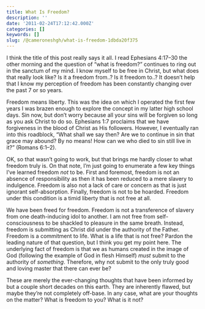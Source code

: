 ```yaml
---
title: What Is Freedom?
description: ''
date: '2011-02-24T17:12:42.000Z'
categories: []
keywords: []
slug: /@cameroneshgh/what-is-freedom-1dbda20f375
---
```


I think the title of this post really says it all. I read Ephesians 4:17–30 the other morning and the question of “what is freedom?” continues to ring out in the sanctum of my mind. I know myself to be free in Christ, but what does that really look like? Is it a freedom from..? Is it freedom to..? It doesn’t help that I know my perception of freedom has been constantly changing over the past 7 or so years.

Freedom means liberty. This was the idea on which I operated the first few years I was brazen enough to explore the concept in my latter high school days. Sin now, but don’t worry because all your sins will be forgiven so long as you ask Christ to do so. Ephesians 1:7 proclaims that we have forgiveness in the blood of Christ as His followers. However, I eventually ran into this roadblock, “What shall we say then? Are we to continue in sin that grace may abound? By no means! How can we who died to sin still live in it?” (Romans 6:1–2).

OK, so that wasn’t going to work, but that brings me hardly closer to what freedom truly is. On that note, I’m just going to enumerate a few key things I’ve learned freedom _not_ to be. First and foremost, freedom is not an absence of responsibility as then it has been reduced to a mere slavery to indulgence. Freedom is also not a lack of care or concern as that is just ignorant self-absorption. Finally, freedom is not to be hoarded. Freedom under this condition is a timid liberty that is not free at all.

We have been freed for freedom. Freedom is not a transference of slavery from one death-inducing idol to another. I am not free from self-consciousness to be shackled to pleasure in the same breath. Instead, freedom is submitting as Christ did under the authority of the Father. Freedom is a commitment to life. What is a life that is not free? Pardon the leading nature of that question, but I think you get my point here. The underlying fact of freedom is that we as humans created in the image of God (following the example of God in flesh Himself) _must_ submit to the authority of _something_. Therefore, why not submit to the only truly good and loving master that there can ever be?

These are merely the ever-changing thoughts that have been informed by but a couple short decades on this earth. They are inherently flawed, but maybe they’re not completely off-base. In any case, what are your thoughts on the matter? What is freedom to you? What is it not?